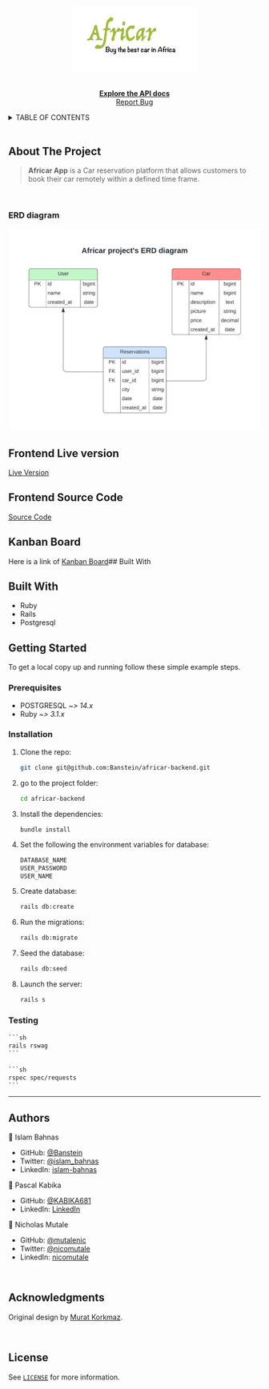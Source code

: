<div id="header" align="center">
  <a href="#">
    <img src="./img/afrilogo.png" alt="Logo" width="250">
  </a>
  <p align="center">
    <br />
    <a href="https://africar-premium.herokuapp.com/api-docs/index.html"><strong>Explore the API docs</strong></a>
    <br />
    <a href="https://github.com/Banstein/africar-backend/issues">Report Bug</a>
  </p>
</div>

<!-- TABLE OF CONTENTS -->
<details>
  <summary>TABLE OF CONTENTS</summary>
  <ol>
    <li>
      <a href="#about-the-project">About The Project</a>
      <ul>
        <li><a href="#frontend-live-version">Frontend Live version</a></li>
        <li><a href="#frontend-source-code">Frontend Source Code</a></li>
        <li><a href="#erd-diagram">ERD diagram</a></li>
        <li><a href="#built-with">Built With</a></li>
      </ul>
    </li>
    <li>
      <a href="#getting-started">Getting Started</a>
      <ul>
        <li><a href="#prerequisites">Prerequisites</a></li>
        <li><a href="#installation">Installation</a></li>
      </ul>
    </li>
    <li><a href="#authors">Authors</a></li>
    <li><a href="#acknowledgments">Acknowledgments</a></li>
    <li><a href="#license">License</a></li>
  </ol>
</details>

<br />

## About The Project

> **Africar App** is a Car reservation platform that allows customers to book their car remotely within a defined time frame.

<br />

### ERD diagram

<img alt="ERD diagram" src="./img/ERD diagram.png ">

<br />

## Frontend Live version

[Live Version](https://relaxed-boba-84ada7.netlify.app/)

## Frontend Source Code

[Source Code](https://github.com/Banstein/africar-frontend)


## Kanban Board 

Here is a link of [Kanban Board](https://github.com/Banstein/africar-backend/projects/1)## Built With

## Built With

- Ruby
- Rails
- Postgresql


## Getting Started

To get a local copy up and running follow these simple example steps.

### Prerequisites

- POSTGRESQL _~> 14.x_
- Ruby _~> 3.1.x_

### Installation

1. Clone the repo:
   ```sh
   git clone git@github.com:Banstein/africar-backend.git
   ```
2. go to the project folder:
   ```sh
   cd africar-backend
   ```
3. Install the dependencies:
   ```sh
   bundle install
   ```
4. Set the following the environment variables for database:
   ```
   DATABASE_NAME
   USER_PASSWORD
   USER_NAME
   ```
5. Create database:
   ```sh
   rails db:create
   ```
6. Run the migrations:
   ```sh
   rails db:migrate
   ```
7. Seed the database:

   ```sh
   rails db:seed
   ```


9. Launch the server:

    ```sh
    rails s 
    ```

### Testing

    ```sh
    rails rswag 
    ```
    
    ```sh
    rspec spec/requests
    ```

<hr>

## Authors

👤 Islam Bahnas

- GitHub: [@Banstein](https://github.com/Banstein)
- Twitter: [@islam_bahnas](https://twitter.com/islam_bahnas)
- LinkedIn: [islam-bahnas](www.linkedin.com/in/islam-bahnas)

👤 Pascal Kabika 
- GitHub: [@KABIKA681](https://github.com/KABIKA681?tab=overview&from=2021-12-01&to=2021-12-31)
- LinkedIn: [LinkedIn](https://www.linkedin.com/in/pascal-kabika-443061220/)

👤 Nicholas Mutale
- GitHub: [@mutalenic](https://github.com/mutalenic)
- Twitter: [@nicomutale](https://twitter.com/nicomutale)
- LinkedIn: [nicomutale](https://linkedin.com/in/nicomutale)

<br>

## Acknowledgments

Original design by [Murat Korkmaz](https://www.behance.net/muratk).

<br>

## License

See [`LICENSE`](./LICENSE) for more information.
